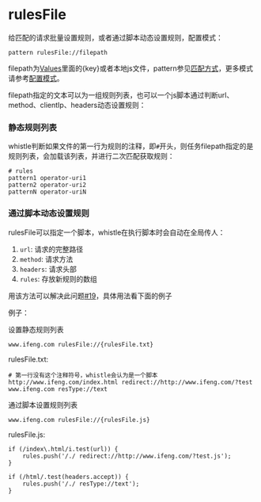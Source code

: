 # rulesFile

给匹配的请求批量设置规则，或者通过脚本动态设置规则，配置模式：

	pattern rulesFile://filepath
	
filepath为[Values](http://local.whistlejs.com/#values)里面的{key}或者本地js文件，pattern参见[匹配方式](../pattern.html)，更多模式请参考[配置模式](../mode.html)。

filepath指定的文本可以为一组规则列表，也可以一个js脚本通过判断url、method、clientIp、headers动态设置规则：

### 静态规则列表
whistle判断如果文件的第一行为规则的注释，即`#`开头，则任务filepath指定的是规则列表，会加载该列表，并进行二次匹配获取规则：

	# rules
	pattern1 operator-uri1
	pattern2 operator-uri2
	patternN operator-uriN
	
### 通过脚本动态设置规则
rulesFile可以指定一个脚本，whistle在执行脚本时会自动在全局传人：
1. `url`: 请求的完整路径
2. `method`: 请求方法 
3. `headers`: 请求头部 
4. `rules`: 存放新规则的数组

用该方法可以解决此问题[#19](https://github.com/avwo/whistle/issues/19)，具体用法看下面的例子


例子：

设置静态规则列表

	www.ifeng.com rulesFile://{rulesFile.txt}
	
rulesFile.txt:

	# 第一行没有这个注释符号，whistle会认为是一个脚本
	http://www.ifeng.com/index.html redirect://http://www.ifeng.com/?test
	www.ifeng.com resType://text

通过脚本设置规则列表

	www.ifeng.com rulesFile://{rulesFile.js}
	
rulesFile.js:

	if (/index\.html/i.test(url)) {
		rules.push('/./ redirect://http://www.ifeng.com/?test.js');
	}

	if (/html/.test(headers.accept)) {
		rules.push('/./ resType://text');
	}
	
	